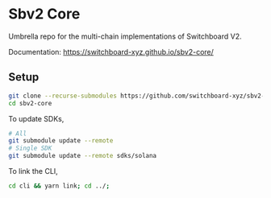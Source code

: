 # Sbv2 Core

Umbrella repo for the multi-chain implementations of Switchboard V2.

Documentation: https://switchboard-xyz.github.io/sbv2-core/

## Setup

```bash
git clone --recurse-submodules https://github.com/switchboard-xyz/sbv2-core.git
cd sbv2-core
```

To update SDKs,

```bash
# All
git submodule update --remote
# Single SDK
git submodule update --remote sdks/solana
```

To link the CLI,

```bash
cd cli && yarn link; cd ../;
```

